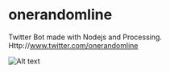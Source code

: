 # onerandomline

Twitter Bot made with Nodejs and Processing.
Http://www.twitter.com/onerandomline

![Alt text](./Fall-2016/all.jpg "First Poster")
